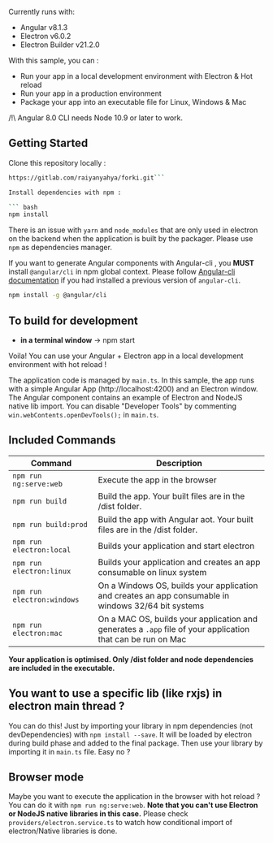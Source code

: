Currently runs with:

- Angular v8.1.3
- Electron v6.0.2
- Electron Builder v21.2.0

With this sample, you can :

- Run your app in a local development environment with Electron & Hot reload
- Run your app in a production environment
- Package your app into an executable file for Linux, Windows & Mac

/!\ Angular 8.0 CLI needs Node 10.9 or later to work.

## Getting Started

Clone this repository locally :

``` bash
https://gitlab.com/raiyanyahya/forki.git```

Install dependencies with npm :

``` bash
npm install
```

There is an issue with `yarn` and `node_modules` that are only used in electron on the backend when the application is built by the packager. Please use `npm` as dependencies manager.


If you want to generate Angular components with Angular-cli , you **MUST** install `@angular/cli` in npm global context.
Please follow [Angular-cli documentation](https://github.com/angular/angular-cli) if you had installed a previous version of `angular-cli`.

``` bash
npm install -g @angular/cli
```

## To build for development

- **in a terminal window** -> npm start

Voila! You can use your Angular + Electron app in a local development environment with hot reload !

The application code is managed by `main.ts`. In this sample, the app runs with a simple Angular App (http://localhost:4200) and an Electron window.
The Angular component contains an example of Electron and NodeJS native lib import.
You can disable "Developer Tools" by commenting `win.webContents.openDevTools();` in `main.ts`.

## Included Commands

|Command|Description|
|--|--|
|`npm run ng:serve:web`| Execute the app in the browser |
|`npm run build`| Build the app. Your built files are in the /dist folder. |
|`npm run build:prod`| Build the app with Angular aot. Your built files are in the /dist folder. |
|`npm run electron:local`| Builds your application and start electron
|`npm run electron:linux`| Builds your application and creates an app consumable on linux system |
|`npm run electron:windows`| On a Windows OS, builds your application and creates an app consumable in windows 32/64 bit systems |
|`npm run electron:mac`|  On a MAC OS, builds your application and generates a `.app` file of your application that can be run on Mac |

**Your application is optimised. Only /dist folder and node dependencies are included in the executable.**

## You want to use a specific lib (like rxjs) in electron main thread ?

You can do this! Just by importing your library in npm dependencies (not devDependencies) with `npm install --save`. It will be loaded by electron during build phase and added to the final package. Then use your library by importing it in `main.ts` file. Easy no ?

## Browser mode

Maybe you want to execute the application in the browser with hot reload ? You can do it with `npm run ng:serve:web`.
**Note that you can't use Electron or NodeJS native libraries in this case.** Please check `providers/electron.service.ts` to watch how conditional import of electron/Native libraries is done.



